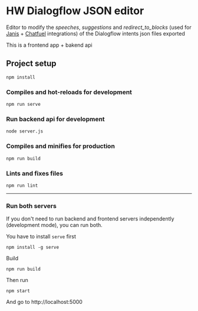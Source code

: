 # HW Dialogflow JSON editor

Editor to modify the _speeches_, _suggestions_ and _redirect_to_blocks_
(used for [Janis](https://www.janis.ai) + [Chatfuel](https://chatfuel.com) integrations)
of the Dialogflow intents json files exported

This is a frontend app + bakend api

## Project setup
```
npm install
```

### Compiles and hot-reloads for development
```
npm run serve
```

### Run backend api for development 
```
node server.js
```

### Compiles and minifies for production
```
npm run build
```

### Lints and fixes files
```
npm run lint
```
---
### Run both servers
If you don't need to run backend and frontend servers independently (development mode),
you can run both.

You have to install `serve` first
```
npm install -g serve
```
Build
```
npm run build
```

Then run

```
npm start
```

And go to http://localhost:5000